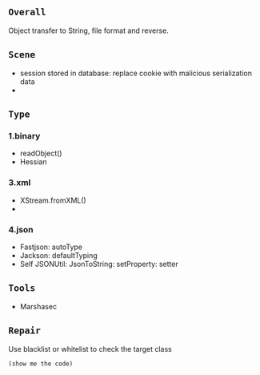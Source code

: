 ## `Overall` 
 Object transfer to String, file format and reverse.

## `Scene`
- session stored in database: replace cookie with malicious serialization data
- 


## `Type`
### 1.binary
- readObject()
- Hessian



### 3.xml
- XStream.fromXML()
- 

### 4.json
- Fastjson: autoType
- Jackson: defaultTyping
- Self JSONUtil: JsonToString: setProperty: setter


## `Tools`
- Marshasec


## `Repair`

Use blacklist or whitelist to check the target class 
```
(show me the code)
```
